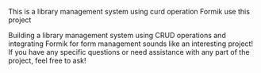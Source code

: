 This is a  library management system
using curd operation 
Formik use this project

Building a library management system using CRUD operations and integrating Formik for form management sounds like an interesting project! If you have any specific questions or need assistance with any part of the project, feel free to ask!
